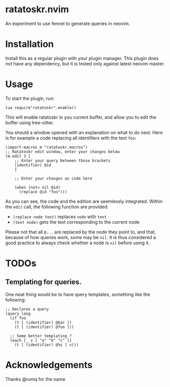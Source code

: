 # ratatoskr.nvim

An experiment to use fennel to generate queries in neovim.

# Installation

Install this as a regular plugin with your plugin manager.
This plugin does not have any dependency, but it is tested only
against latest neovim master.

# Usage

To start the plugin, run:
```vim
lua require"ratatoskr".enable()
```

This will enable ratatoskr in you current buffer, and allow you to
edit the buffer using tree-sitter.

You should a window opened with an explanation on what to do next.
Here is for example a code replacing all identifiers with the text
`foo`:

```fennel
(import-macros m "ratatoskr.macros")
;; Ratatoskr edit window, enter your changes below
(m.edit 3 [
    ;; Enter your query between those brackets
    (identifier) @id
    ]

    ;; Enter your changes as code here

    (when (not= nil @id)
      (replace @id "foo")))
```

As you can see, the code and the edition are seemlessly integrated.
Within the `edit` call, the following function are provided:
- `(replace node text)` replaces `node` with `text`
- `(text node)` gets the text corresponding to the current node

Please not that all `@...` are replaced by the node they point to, and
that, because of how queries work, some may be `nil`. It is thus
considered a good practice to always check whether a node is `nil`
before using it.

# TODOs

## Templating for queries.

One neat thing would be to have query templates, something like the
following:

```fennel
;; Declares a query
(query lang
  (if foo
    (t [ (identifier) @bar ])
    (t [ (identifier) @foo ]))

  ;; Some better templating ?
  (each [_ v [ "a" "b" "c" ]]
    (t [ (identifier) @%s ] v)))
```

# Acknowledgements

Thanks @runiq for the name
